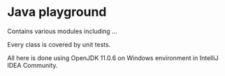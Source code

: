 # Java playground
Contains various modules including ...

Every class is covered by unit tests.

All here is done using OpenJDK 11.0.6 on Windows environment in IntelliJ IDEA Community.

